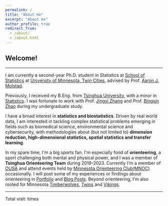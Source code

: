 ```yaml
---
permalink: /
title: "About me"
excerpt: "About me"
author_profile: true
redirect_from: 
  - /about/
  - /about.html
---
```

## Welcome!
-----
I am currently a second-year Ph.D. student in Statistics at [School of Statistics](https://cla.umn.edu/statistics) at [University of Minnesota, Twin Cities](https://twin-cities.umn.edu/), advised by Prof. [Aaron J. Molstad](https://ajmolstad.github.io/).

Previously, I received my B.Eng. from [Tsinghua University](https://www.tsinghua.edu.cn/en/), with a minor in [Statistics](http://www.stat.tsinghua.edu.cn/en/page/rcpy/bkpy/). I was fortunate to work with Prof. [Jingyi Zhang](http://www.stat.tsinghua.edu.cn/en/teambuilder/faculty/jingyi-zhang/) and Prof. [Bingxin Zhao](https://www.bingxinzhao.com/) during my undergraduate study.

I have a broad interest in **statistics and biostatistics**. Driven by real world data, I am interested in tackling complex statistical problems emerging in fields such as biomedical science, environmental science and cybersecurity, with methodologies about (but not limited to) **dimension reduction, high-dimensional statistics, spatial statistics and transfer learning**. 

In my spare time, I'm a big sports fan. I'm especially fond of **orienteering**, a sport challenging both mental and physical power, and I was a member of **Tsinghua Orienteering Team** during 2019-2023. Currently I'm a member of [OUSA](https://orienteeringusa.org/) and attend events held by [Minnesota Orienteering Club(MNOC)](https://www.mnoc.org/) occasionally. I will post some of my experiences or findings about orienteering in [Portfolio](https://mariana2000.github.io/portfolio/) and [Blog Posts](https://mariana2000.github.io/year-archive/). Beyond orienteering, I'm also rooted for Minnesota [Timberwolves](https://www.nba.com/timberwolves/), [Twins](https://www.mlb.com/twins) and [Vikings](https://www.vikings.com/).

------------------

<script async src="//busuanzi.ibruce.info/busuanzi/2.3/busuanzi.pure.mini.js"></script>
<span id="busuanzi_container_site_pv">Total visit: <span id="busuanzi_value_site_pv"></span> times</span>

<script type="text/javascript" id="clustrmaps" src="//clustrmaps.com/map_v2.js?d=CqAckg1ajIMERtr5Ax2OW0YHtZvety0aRNHPPI5QEVE&cl=ffffff&w=a"></script>